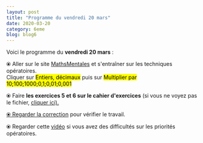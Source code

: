 ```yaml
---
layout: post
title: "Programme du vendredi 20 mars"
date: 2020-03-20
category: 6eme
blog: blog6
---
```


Voici le programme du <b>vendredi 20 mars</b> :

⦿ Aller sur le site <a href="http://mathsmentales.net/">MathsMentales</a> et s'entraîner sur les techniques opératoires.
<br>
Cliquer sur <mark>Entiers, décimaux</mark> puis sur <mark>Multiplier par 10;100;1000;0,1;0,01;0,001</mark>
 
⦿ Faire <b>les exercices 5 et 6 sur le cahier d'exercices</b> (si vous ne voyez pas le fichier, <a href="/exercices/6eme/6eme_exercices_vendredi_20_mars_2020.pdf">cliquer ici). 

<object data="/exercices/6eme/6eme_exercices_vendredi_20_mars_2020.pdf" width="100%" height="500" type='application/pdf'></object>
 
⦿ Regarder la <a class="correction" href="/exercices/6eme/6eme_exercices_vendredi_20_mars_2020_corrections.pdf">correction</a> pour vérifier le travail. 

⦿ Regarder cette <a class="video" href="https://youtu.be/a-IG_bjKeJc">vidéo</a> si vous avez des difficultés sur les priorités opératoires.

 
 
